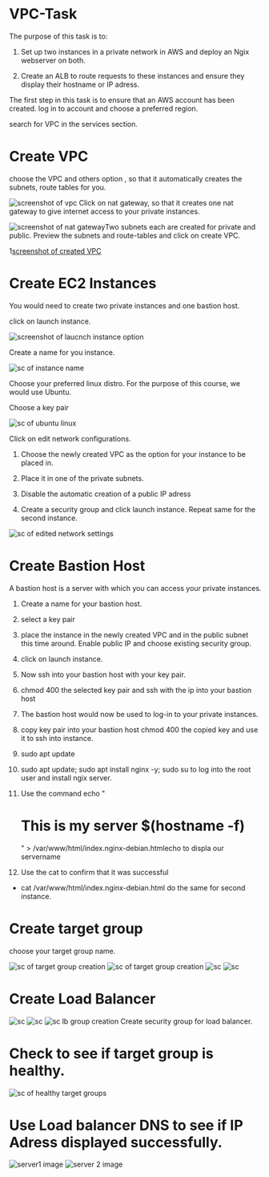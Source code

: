 # VPC-Task

The purpose of this task is to:

1. Set up two instances in a private network in  AWS and deploy an Ngix webserver on both.

2. Create an ALB to route requests to these instances and ensure they display their hostname or IP adress. 

The first step in this task is to ensure that
an AWS account has been created. log in to account and choose a preferred region.

search for VPC in the services section.

# Create VPC
choose the VPC and others option , so that it automatically creates the subnets, route tables for you.

![screenshot of vpc](/IMAGES/create%20vpc.png)
Click on nat gateway, so that it creates one nat gateway to give internet access to your private instances.


![screenshot of nat gateway](/IMAGES/nat%20gateway%20and%20create%20vpc.png)Two subnets each are created for private and public. Preview the subnets and route-tables and click on create VPC.


1[screenshot of created VPC](/IMAGES/showing%20vpc%20created.png)


# Create EC2 Instances
You would need to create two private instances and one bastion host.

click on launch instance.


![screenshot of laucnch instance option](/IMAGES/)

Create a name for you instance.


![sc of instance name](/IMAGES/)


Choose your preferred linux distro. For the purpose of this course, we would use Ubuntu.

Choose a key pair

![sc of ubuntu linux](/IMAGES/ubuntu%20instance.png)


Click on edit network configurations.


1. Choose the newly created VPC as the option for your instance to be placed in.

2. Place it in one of the private subnets.

3. Disable the automatic creation of a public IP adress 
4. Create a security group and click launch instance. Repeat same for the second instance. 

![sc of edited network settings](/IMAGES/edit%20network%20settings.png)

# Create Bastion Host

A bastion host is a server with which you can access your private instances.
1. Create a name for your bastion host.

2. select a key pair

3. place the instance in the newly created VPC and in the public subnet this time around. Enable public IP and choose existing security group. 
4. click on launch instance. 
5. Now ssh into your bastion host with your key pair.
6. chmod 400 the selected key pair and ssh with the ip into your bastion host
7. The bastion host would now be used to log-in to your private instances. 
8. copy key pair  into your bastion host chmod 400 the copied key and use it to ssh into instance. 
9. sudo apt update 
10. sudo apt update; sudo apt install nginx -y; sudo su to log into the root user and install ngix server.

11. Use the command echo "<h1>This is my server $(hostname -f)</h1>" > /var/www/html/index.nginx-debian.htmlecho to displa our servername

12. Use the cat to confirm that it was successful  
* cat /var/www/html/index.nginx-debian.html
do the same for second instance. 

# Create target group
choose your target group name.

![sc of target group creation](/IMAGES/click%20on%20target%20groups.png)
![sc of target group creation](/IMAGES/target%20group%20vpc.png)
![sc](/IMAGES/target%20group%20vpc.png)
![sc](/IMAGES/target%20group%20configuration.png)


# Create Load Balancer

![sc](/IMAGES/choose%20lb%20name.png)
![sc](/IMAGES/configure%20security%20group%20lb.png)
![sc lb group creation](/IMAGES/lb%20url.png)
Create security group for load balancer.


# Check to see if target group is healthy.

![sc of healthy target groups](/IMAGES/check%20if%20healthy.png)

# Use Load balancer DNS to see if IP Adress displayed successfully. 

![server1 image](/IMAGES/server1.png)
![server 2 image](/IMAGES/server2.png)



